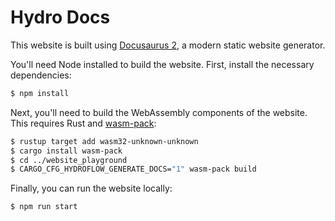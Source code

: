 # Hydro Docs
This website is built using [Docusaurus 2](https://docusaurus.io/), a modern static website generator.

You'll need Node installed to build the website. First, install the necessary dependencies:

```bash
$ npm install
```

Next, you'll need to build the WebAssembly components of the website. This requires Rust and [wasm-pack](https://rustwasm.github.io/wasm-pack/):

```bash
$ rustup target add wasm32-unknown-unknown
$ cargo install wasm-pack
$ cd ../website_playground
$ CARGO_CFG_HYDROFLOW_GENERATE_DOCS="1" wasm-pack build
```

Finally, you can run the website locally:

```bash
$ npm run start
```
